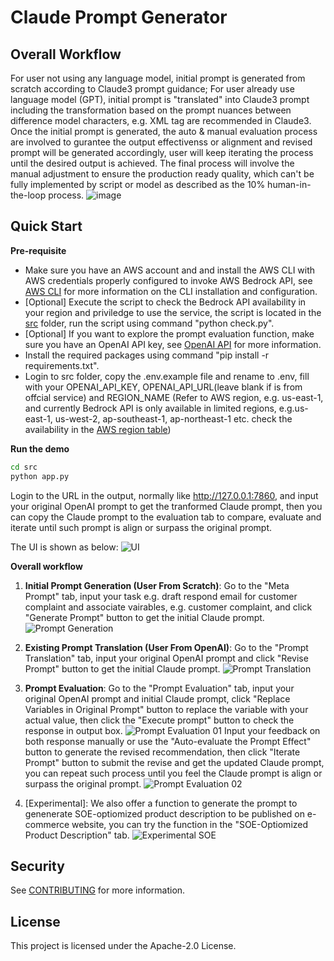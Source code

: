# Claude Prompt Generator

## Overall Workflow
For user not using any language model, initial prompt is generated from scratch according to Claude3 prompt guidance; For user already use language model (GPT), initial prompt is "translated" into Claude3 prompt including the transformation based on the prompt nuances between difference model characters, e.g. XML tag are recommended in Claude3. Once the initial prompt is generated, the auto & manual evaluation process are involved to gurantee the output effectivenss or alignment and revised prompt will be generated accordingly, user will keep iterating the process until the desired output is achieved. The final process will involve the manual adjustment to ensure the production ready quality, which can't be fully implemented by script or model as described as the 10% human-in-the-loop process.
![image](https://github.com/aws-samples/claude-prompt-generator/assets/23544182/4ae1612a-c389-4c1f-8f4e-e9fe3d0f12d1)

## Quick Start

**Pre-requisite**
- Make sure you have an AWS account and and install the AWS CLI with AWS credentials properly configured to invoke AWS Bedrock API, see [AWS CLI](https://docs.aws.amazon.com/cli/latest/userguide/cli-configure-quickstart.html) for more information on the CLI installation and configuration.
- [Optional] Execute the script to check the Bedrock API availability in your region and priviledge to use the service, the script is located in the [src](./src/preflight/check.py) folder, run the script using command "python check.py".
- [Optional] If you want to explore the prompt evaluation function, make sure you have an OpenAI API key, see [OpenAI API](https://platform.openai.com/docs/developer-quickstart/your-api-keys) for more information.
- Install the required packages using command "pip install -r requirements.txt".
- Login to src folder, copy the .env.example file and rename to .env, fill with your OPENAI_API_KEY, OPENAI_API_URL(leave blank if is from offcial service) and REGION_NAME (Refer to AWS region, e.g. us-east-1, and currently Bedrock API is only available in limited regions, e.g.us-east-1, us-west-2, ap-southeast-1, ap-northeast-1 etc. check the availability in the [AWS region table](https://aws.amazon.com/about-aws/global-infrastructure/regional-product-services/))

**Run the demo**

```bash
cd src
python app.py
```
Login to the URL in the output, normally like http://127.0.0.1:7860, and input your original OpenAI prompt to get the tranformed Claude prompt, then you can copy the Claude prompt to the evaluation tab to compare, evaluate and iterate until such prompt is align or surpass the original prompt.

The UI is shown as below:
![UI](./docs/img/pe-01.png)

**Overall workflow**
1. **Initial Prompt Generation (User From Scratch)**: Go to the "Meta Prompt" tab, input your task e.g. draft respond email for customer complaint and associate vairables, e.g. customer complaint, and click "Generate Prompt" button to get the initial Claude prompt.
![Prompt Generation](./docs/img/pe-02.png)

2. **Existing Prompt Translation (User From OpenAI)**: Go to the "Prompt Translation" tab, input your original OpenAI prompt and click "Revise Prompt" button to get the initial Claude prompt.
![Prompt Translation](./docs/img/pe-03.png)

3. **Prompt Evaluation**: Go to the "Prompt Evaluation" tab, input your original OpenAI prompt and initial Claude prompt, click "Replace Variables in Original Prompt" button to replace the variable with your actual value, then click the "Execute prompt" button to check the response in output box. 
![Prompt Evaluation 01](./docs/img/pe-04.png)
Input your feedback on both response manually or use the "Auto-evaluate the Prompt Effect" button to generate the revised recommendation, then click "Iterate Prompt" button to submit the revise and get the updated Claude prompt, you can repeat such process until you feel the Claude prompt is align or surpass the original prompt.
![Prompt Evaluation 02](./docs/img/pe-05.png)

4. [Experimental]: We also offer a function to generate the prompt to genenerate SOE-optiomized product description to be published on e-commerce website, you can try the function in the "SOE-Optiomized Product Description" tab.
![Experimental SOE](./docs/img/pe-06.png)

## Security

See [CONTRIBUTING](CONTRIBUTING.md#security-issue-notifications) for more information.

## License

This project is licensed under the Apache-2.0 License.

